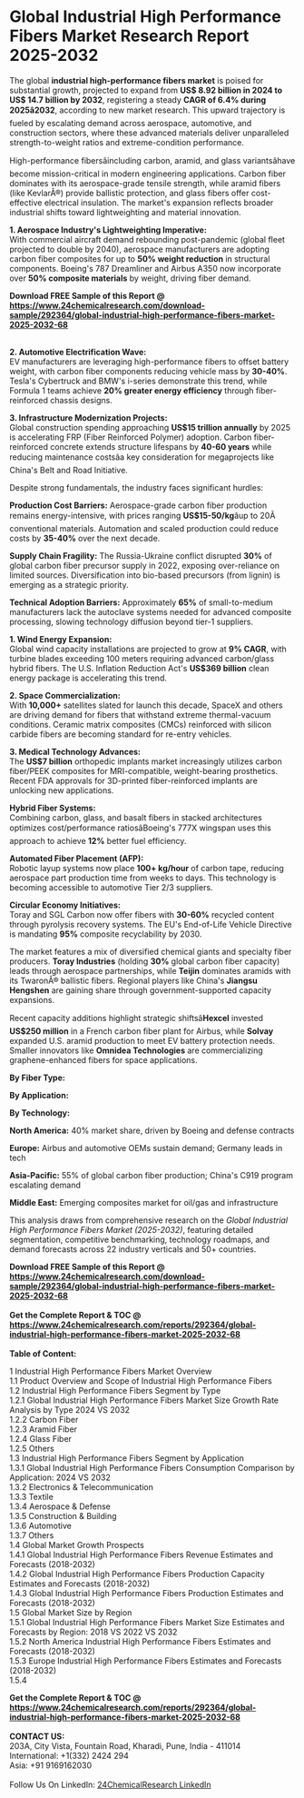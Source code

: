 <h1>Global Industrial High Performance Fibers Market Research Report 2025-2032</h1><p>The global <strong>industrial high-performance fibers market</strong> is poised for substantial growth, projected to expand from <strong>US$ 8.92 billion in 2024 to US$ 14.7 billion by 2032</strong>, registering a steady <strong>CAGR of 6.4% during 2025â2032</strong>, according to new market research. This upward trajectory is fueled by escalating demand across aerospace, automotive, and construction sectors, where these advanced materials deliver unparalleled strength-to-weight ratios and extreme-condition performance.</p><p>High-performance fibersâincluding carbon, aramid, and glass variantsâhave become mission-critical in modern engineering applications. Carbon fiber dominates with its aerospace-grade tensile strength, while aramid fibers (like KevlarÂ®) provide ballistic protection, and glass fibers offer cost-effective electrical insulation. The market's expansion reflects broader industrial shifts toward lightweighting and material innovation.</p><p><strong>1. Aerospace Industry's Lightweighting Imperative:</strong><br>
With commercial aircraft demand rebounding post-pandemic (global fleet projected to double by 2040), aerospace manufacturers are adopting carbon fiber composites for up to <strong>50% weight reduction</strong> in structural components. Boeing's 787 Dreamliner and Airbus A350 now incorporate over <strong>50% composite materials</strong> by weight, driving fiber demand.</p><div><b>Download FREE Sample of this Report @ 
            <a href="https://www.24chemicalresearch.com/download-sample/292364/global-industrial-high-performance-fibers-market-2025-2032-68">
            https://www.24chemicalresearch.com/download-sample/292364/global-industrial-high-performance-fibers-market-2025-2032-68</a></b></div><br><p><strong>2. Automotive Electrification Wave:</strong><br>
EV manufacturers are leveraging high-performance fibers to offset battery weight, with carbon fiber components reducing vehicle mass by <strong>30-40%</strong>. Tesla's Cybertruck and BMW's i-series demonstrate this trend, while Formula 1 teams achieve <strong>20% greater energy efficiency</strong> through fiber-reinforced chassis designs.</p><p><strong>3. Infrastructure Modernization Projects:</strong><br>
Global construction spending approaching <strong>US$15 trillion annually</strong> by 2025 is accelerating FRP (Fiber Reinforced Polymer) adoption. Carbon fiber-reinforced concrete extends structure lifespans by <strong>40-60 years</strong> while reducing maintenance costsâa key consideration for megaprojects like China's Belt and Road Initiative.</p><p>Despite strong fundamentals, the industry faces significant hurdles:</p><p><strong>Production Cost Barriers:</strong> Aerospace-grade carbon fiber production remains energy-intensive, with prices ranging <strong>US$15-50/kg</strong>âup to 20Ã conventional materials. Automation and scaled production could reduce costs by <strong>35-40%</strong> over the next decade.</p><p><strong>Supply Chain Fragility:</strong> The Russia-Ukraine conflict disrupted <strong>30%</strong> of global carbon fiber precursor supply in 2022, exposing over-reliance on limited sources. Diversification into bio-based precursors (from lignin) is emerging as a strategic priority.</p><p><strong>Technical Adoption Barriers:</strong> Approximately <strong>65%</strong> of small-to-medium manufacturers lack the autoclave systems needed for advanced composite processing, slowing technology diffusion beyond tier-1 suppliers.</p><p><strong>1. Wind Energy Expansion:</strong><br>
Global wind capacity installations are projected to grow at <strong>9% CAGR</strong>, with turbine blades exceeding 100 meters requiring advanced carbon/glass hybrid fibers. The U.S. Inflation Reduction Act's <strong>US$369 billion</strong> clean energy package is accelerating this trend.</p><p><strong>2. Space Commercialization:</strong><br>
With <strong>10,000+</strong> satellites slated for launch this decade, SpaceX and others are driving demand for fibers that withstand extreme thermal-vacuum conditions. Ceramic matrix composites (CMCs) reinforced with silicon carbide fibers are becoming standard for re-entry vehicles.</p><p><strong>3. Medical Technology Advances:</strong><br>
The <strong>US$7 billion</strong> orthopedic implants market increasingly utilizes carbon fiber/PEEK composites for MRI-compatible, weight-bearing prosthetics. Recent FDA approvals for 3D-printed fiber-reinforced implants are unlocking new applications.</p><p><strong>Hybrid Fiber Systems:</strong><br>
	Combining carbon, glass, and basalt fibers in stacked architectures optimizes cost/performance ratiosâBoeing's 777X wingspan uses this approach to achieve <strong>12%</strong> better fuel efficiency.</p><p><strong>Automated Fiber Placement (AFP):</strong><br>
	Robotic layup systems now place <strong>100+ kg/hour</strong> of carbon tape, reducing aerospace part production time from weeks to days. This technology is becoming accessible to automotive Tier 2/3 suppliers.</p><p><strong>Circular Economy Initiatives:</strong><br>
	Toray and SGL Carbon now offer fibers with <strong>30-60%</strong> recycled content through pyrolysis recovery systems. The EU's End-of-Life Vehicle Directive is mandating <strong>95%</strong> composite recyclability by 2030.</p><p>The market features a mix of diversified chemical giants and specialty fiber producers. <strong>Toray Industries</strong> (holding <strong>30%</strong> global carbon fiber capacity) leads through aerospace partnerships, while <strong>Teijin</strong> dominates aramids with its TwaronÂ® ballistic fibers. Regional players like China's <strong>Jiangsu Hengshen</strong> are gaining share through government-supported capacity expansions.</p><p>Recent capacity additions highlight strategic shiftsâ<strong>Hexcel</strong> invested <strong>US$250 million</strong> in a French carbon fiber plant for Airbus, while <strong>Solvay</strong> expanded U.S. aramid production to meet EV battery protection needs. Smaller innovators like <strong>Omnidea Technologies</strong> are commercializing graphene-enhanced fibers for space applications.</p><p><strong>By Fiber Type:</strong></p><p><strong>By Application:</strong></p><p><strong>By Technology:</strong></p><p><strong>North America:</strong> 40% market share, driven by Boeing and defense contracts</p><p><strong>Europe:</strong> Airbus and automotive OEMs sustain demand; Germany leads in tech</p><p><strong>Asia-Pacific:</strong> 55% of global carbon fiber production; China's C919 program escalating demand</p><p><strong>Middle East:</strong> Emerging composites market for oil/gas and infrastructure</p><p>This analysis draws from comprehensive research on the <em>Global Industrial High Performance Fibers Market (2025-2032)</em>, featuring detailed segmentation, competitive benchmarking, technology roadmaps, and demand forecasts across 22 industry verticals and 50+ countries.</p><div><b>Download FREE Sample of this Report @ 
            <a href="https://www.24chemicalresearch.com/download-sample/292364/global-industrial-high-performance-fibers-market-2025-2032-68">
            https://www.24chemicalresearch.com/download-sample/292364/global-industrial-high-performance-fibers-market-2025-2032-68</a></b></div><br><div><b>Get the Complete Report & TOC @ 
            <a href="https://www.24chemicalresearch.com/reports/292364/global-industrial-high-performance-fibers-market-2025-2032-68">
            https://www.24chemicalresearch.com/reports/292364/global-industrial-high-performance-fibers-market-2025-2032-68</a></b></div><br>
            <b>Table of Content:</b><p>1 Industrial High Performance Fibers Market Overview<br />
    1.1 Product Overview and Scope of Industrial High Performance Fibers<br />
    1.2 Industrial High Performance Fibers Segment by Type<br />
        1.2.1 Global Industrial High Performance Fibers Market Size Growth Rate Analysis by Type 2024 VS 2032<br />
        1.2.2 Carbon Fiber<br />
        1.2.3 Aramid Fiber<br />
        1.2.4 Glass Fiber<br />
        1.2.5 Others<br />
    1.3 Industrial High Performance Fibers Segment by Application<br />
        1.3.1 Global Industrial High Performance Fibers Consumption Comparison by Application: 2024 VS 2032<br />
        1.3.2 Electronics & Telecommunication<br />
        1.3.3 Textile<br />
        1.3.4 Aerospace & Defense<br />
        1.3.5 Construction & Building<br />
        1.3.6 Automotive<br />
        1.3.7 Others<br />
    1.4 Global Market Growth Prospects<br />
        1.4.1 Global Industrial High Performance Fibers Revenue Estimates and Forecasts (2018-2032)<br />
        1.4.2 Global Industrial High Performance Fibers Production Capacity Estimates and Forecasts (2018-2032)<br />
        1.4.3 Global Industrial High Performance Fibers Production Estimates and Forecasts (2018-2032)<br />
    1.5 Global Market Size by Region<br />
        1.5.1 Global Industrial High Performance Fibers Market Size Estimates and Forecasts by Region: 2018 VS 2022 VS 2032<br />
        1.5.2 North America Industrial High Performance Fibers Estimates and Forecasts (2018-2032)<br />
        1.5.3 Europe Industrial High Performance Fibers Estimates and Forecasts (2018-2032)<br />
        1.5.4 </p><div><b>Get the Complete Report & TOC @ 
            <a href="https://www.24chemicalresearch.com/reports/292364/global-industrial-high-performance-fibers-market-2025-2032-68">
            https://www.24chemicalresearch.com/reports/292364/global-industrial-high-performance-fibers-market-2025-2032-68</a></b></div><br><b>CONTACT US:</b><br>
            203A, City Vista, Fountain Road, Kharadi, Pune, India - 411014<br>
            International: +1(332) 2424 294<br>
            Asia: +91 9169162030 <br><br>
            Follow Us On LinkedIn: <a href="https://www.linkedin.com/company/24chemicalresearch/">24ChemicalResearch LinkedIn</a>